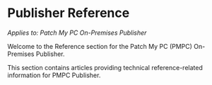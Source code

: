 # Publisher Reference

_Applies to: Patch My PC On-Premises Publisher_

Welcome to the Reference section for the Patch My PC (PMPC) On-Premises Publisher.

This section contains articles providing technical reference-related information for PMPC Publisher.
